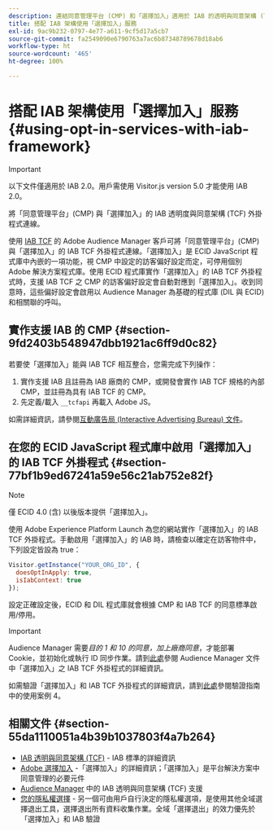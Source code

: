 ```yaml
---
description: 連結同意管理平台 (CMP) 和「選擇加入」適用於 IAB 的透明與同意架構 (TCF) Audience Manager 增效模組。
title: 搭配 IAB 架構使用「選擇加入」服務
exl-id: 9ac9b232-0797-4e77-a611-9cf5d17a5cb7
source-git-commit: fa2549090e6790763a7ac6b87348789678d18ab6
workflow-type: ht
source-wordcount: '465'
ht-degree: 100%

---
```


# 搭配 IAB 架構使用「選擇加入」服務{#using-opt-in-services-with-iab-framework}

>[!IMPORTANT]
>
> 以下文件僅適用於 IAB 2.0。用戶需使用 Visitor.js version 5.0 才能使用 IAB 2.0。

將「同意管理平台」(CMP) 與「選擇加入」的 IAB 透明度與同意架構 (TCF) 外掛程式連線。

使用 [IAB TCF](https://iabtechlab.com/standards/gdpr-transparency-and-consent-framework/) 的 Adobe Audience Manager 客戶可將「同意管理平台」(CMP) 與「選擇加入」的 IAB TCF 外掛程式連線。「選擇加入」是 ECID JavaScript 程式庫中內嵌的一項功能，視 CMP 中設定的訪客偏好設定而定，可停用個別 Adobe 解決方案程式庫。使用 ECID 程式庫實作「選擇加入」的 IAB TCF 外掛程式時，支援 IAB TCF 之 CMP 的訪客偏好設定會自動對應到「選擇加入」。收到同意時，這些偏好設定會啟用以 Audience Manager 為基礎的程式庫 (DIL 與 ECID) 和相關聯的呼叫。

## 實作支援 IAB 的 CMP {#section-9fd2403b548947dbb1921ac6ff9d0c82}

若要使「選擇加入」能與 IAB TCF 相互整合，您需完成下列操作：

1. 實作支援 IAB 且註冊為 IAB 廠商的 CMP，或開發會實作 IAB TCF 規格的內部 CMP，並註冊為具有 IAB TCF 的 CMP。
1. 先定義/載入 `__tcfapi` 再載入 Adobe JS。

如需詳細資訊，請參閱[互動廣告局 (Interactive Advertising Bureau) 文件](https://github.com/InteractiveAdvertisingBureau/GDPR-Transparency-and-Consent-Framework/blob/master/TCFv2/TCF-Implementation-Guidelines.md)。

## 在您的 ECID JavaScript 程式庫中啟用「選擇加入」的 IAB TCF 外掛程式 {#section-77bf1b9ed67241a59e56c21ab752e82f}

>[!NOTE]
>
>僅 ECID 4.0 (含) 以後版本提供「選擇加入」。

使用 Adobe Experience Platform Launch 為您的網站實作「選擇加入」的 IAB TCF 外掛程式。手動啟用「選擇加入」的 IAB 時，請檢查以確定在訪客物件中，下列設定皆設為 true：

```javascript
Visitor.getInstance("YOUR_ORG_ID", {  
  doesOptInApply: true,
  isIabContext: true
});
```

設定正確設定後，ECID 和 DIL 程式庫就會根據 CMP 和 IAB TCF 的同意標準啟用/停用。

>[!IMPORTANT]
>
>Audience Manager 需要&#x200B;*目的 1 和 10 的同意，加上廠商同意*，才能部署 Cookie，並初始化或執行 ID 同步作業。請到[此處](https://docs.adobe.com/help/zh-Hant/audience-manager/user-guide/overview/gdpr/aam-iab-plugin.html)參閱 Audience Manager 文件中「選擇加入」之 IAB TCF 外掛程式的詳細資訊。

如需驗證「選擇加入」和 IAB TCF 外掛程式的詳細資訊，請到[此處](../../implementation-guides/opt-in-service/testing-optin-and-iab-plugin.md#section-ca5c6f92fbdf4fd29b4acb6b644efbd0)參閱驗證指南中的使用案例 4。

## 相關文件 {#section-55da1110051a4b39b1037803f4a7b264}

* [IAB 透明與同意架構 (TCF)](https://iabtechlab.com/standards/gdpr-transparency-and-consent-framework/) - IAB 標準的詳細資訊
* [Adobe 選擇加入](../../implementation-guides/opt-in-service/optin-overview.md#concept-f9b5db0d27a245fbadd3e19162319360) -「選擇加入」的詳細資訊；「選擇加入」是平台解決方案中同意管理的必要元件
* [Audience Manager](https://experienceleague.adobe.com/docs/audience-manager/user-guide/overview/data-privacy/consent-management/aam-iab-plugin.html?lang=zh-Hant) 中的 IAB 透明與同意架構 (TCF) 支援
* [您的隱私權選擇](https://www.adobe.com/tw/privacy/opt-out.html#customeruse) - 另一個可由用戶自行決定的隱私權選項，是使用其他全域選擇退出工具，選擇退出所有資料收集作業。全域「選擇退出」的效力優先於「選擇加入」和 IAB 驗證
